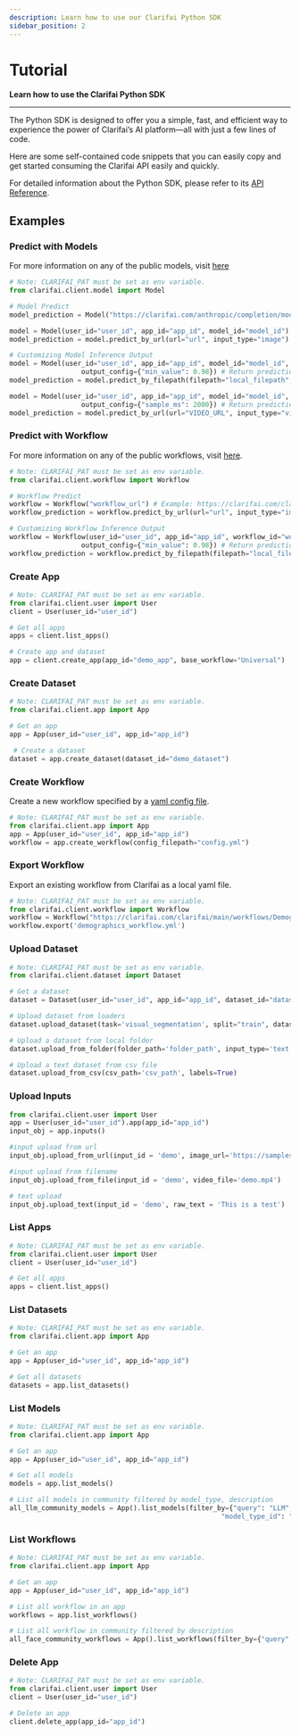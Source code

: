```yaml
---
description: Learn how to use our Clarifai Python SDK
sidebar_position: 2
---
```


# Tutorial

**Learn how to use the Clarifai Python SDK**
<hr />

The Python SDK is designed to offer you a simple, fast, and efficient way to experience the power of Clarifai’s AI platform—all with just a few lines of code.

Here are some self-contained code snippets that you can easily copy and get started consuming the Clarifai API easily and quickly. 

For detailed information about the Python SDK, please refer to its [API Reference](https://docs.clarifai.com/python-sdk/api-reference).

## Examples

### Predict with Models

For more information on any of the public models, visit [here](https://clarifai.com/explore/models)

```python
# Note: CLARIFAI_PAT must be set as env variable.
from clarifai.client.model import Model

# Model Predict
model_prediction = Model("https://clarifai.com/anthropic/completion/models/claude-v2").predict_by_bytes(b"Write a tweet on future of AI", "text")

model = Model(user_id="user_id", app_id="app_id", model_id="model_id")
model_prediction = model.predict_by_url(url="url", input_type="image") # Supports image, text, audio, video

# Customizing Model Inference Output
model = Model(user_id="user_id", app_id="app_id", model_id="model_id",
                  output_config={"min_value": 0.98}) # Return predictions having prediction confidence > 0.98
model_prediction = model.predict_by_filepath(filepath="local_filepath", input_type="text") # Supports image, text, audio, video

model = Model(user_id="user_id", app_id="app_id", model_id="model_id",
                  output_config={"sample_ms": 2000}) # Return predictions for specified interval
model_prediction = model.predict_by_url(url="VIDEO_URL", input_type="video")
```

### Predict with Workflow

For more information on any of the public workflows, visit [here](https://clarifai.com/explore/workflows).

```python
# Note: CLARIFAI_PAT must be set as env variable.
from clarifai.client.workflow import Workflow

# Workflow Predict
workflow = Workflow("workflow_url") # Example: https://clarifai.com/clarifai/main/workflows/Face-Sentiment
workflow_prediction = workflow.predict_by_url(url="url", input_type="image") # Supports image, text, audio, video

# Customizing Workflow Inference Output
workflow = Workflow(user_id="user_id", app_id="app_id", workflow_id="workflow_id",
                  output_config={"min_value": 0.98}) # Return predictions having prediction confidence > 0.98
workflow_prediction = workflow.predict_by_filepath(filepath="local_filepath", input_type="text") # Supports image, text, audio, video
```

### Create App

```python
# Note: CLARIFAI_PAT must be set as env variable.
from clarifai.client.user import User
client = User(user_id="user_id")

# Get all apps
apps = client.list_apps()

# Create app and dataset
app = client.create_app(app_id="demo_app", base_workflow="Universal")
```

### Create Dataset

```python
# Note: CLARIFAI_PAT must be set as env variable.
from clarifai.client.app import App

# Get an app
app = App(user_id="user_id", app_id="app_id")

 # Create a dataset
dataset = app.create_dataset(dataset_id="demo_dataset")
```

### Create Workflow

Create a new workflow specified by a [yaml config file](https://github.com/Clarifai/examples/tree/main/workflows/configs).

```python
# Note: CLARIFAI_PAT must be set as env variable.
from clarifai.client.app import App
app = App(user_id="user_id", app_id="app_id")
workflow = app.create_workflow(config_filepath="config.yml")
```

### Export Workflow

Export an existing workflow from Clarifai as a local yaml file.

```python
# Note: CLARIFAI_PAT must be set as env variable.
from clarifai.client.workflow import Workflow
workflow = Workflow("https://clarifai.com/clarifai/main/workflows/Demographics")
workflow.export('demographics_workflow.yml')
```

### Upload Dataset

```python
# Note: CLARIFAI_PAT must be set as env variable.
from clarifai.client.dataset import Dataset

# Get a dataset
dataset = Dataset(user_id="user_id", app_id="app_id", dataset_id="dataset_id")

# Upload dataset from loaders
dataset.upload_dataset(task='visual_segmentation', split="train", dataset_loader='coco_segmentation')

# Upload a dataset from local folder
dataset.upload_from_folder(folder_path='folder_path', input_type='text', labels=True)

# Upload a text dataset from csv file
dataset.upload_from_csv(csv_path='csv_path', labels=True)
```

### Upload Inputs

```python
from clarifai.client.user import User
app = User(user_id="user_id").app(app_id="app_id")
input_obj = app.inputs()

#input upload from url
input_obj.upload_from_url(input_id = 'demo', image_url='https://samples.clarifai.com/metro-north.jpg')

#input upload from filename
input_obj.upload_from_file(input_id = 'demo', video_file='demo.mp4')

# text upload
input_obj.upload_text(input_id = 'demo', raw_text = 'This is a test')
```

### List Apps

```python
# Note: CLARIFAI_PAT must be set as env variable.
from clarifai.client.user import User
client = User(user_id="user_id")

# Get all apps
apps = client.list_apps()
```

### List Datasets

```python
# Note: CLARIFAI_PAT must be set as env variable.
from clarifai.client.app import App

# Get an app
app = App(user_id="user_id", app_id="app_id")

# Get all datasets
datasets = app.list_datasets()
```

### List Models

```python
# Note: CLARIFAI_PAT must be set as env variable.
from clarifai.client.app import App

# Get an app
app = App(user_id="user_id", app_id="app_id")

# Get all models
models = app.list_models()

# List all models in community filtered by model_type, description
all_llm_community_models = App().list_models(filter_by={"query": "LLM",
                                                     "model_type_id": "text-to-text"}, only_in_app=False)
```

### List Workflows

```python
# Note: CLARIFAI_PAT must be set as env variable.
from clarifai.client.app import App

# Get an app
app = App(user_id="user_id", app_id="app_id")

# List all workflow in an app
workflows = app.list_workflows()

# List all workflow in community filtered by description
all_face_community_workflows = App().list_workflows(filter_by={"query": "face"}, only_in_app=False) # Get all face related workflows
```

### Delete App

```python
# Note: CLARIFAI_PAT must be set as env variable.
from clarifai.client.user import User
client = User(user_id="user_id")

# Delete an app
client.delete_app(app_id="app_id")
```


